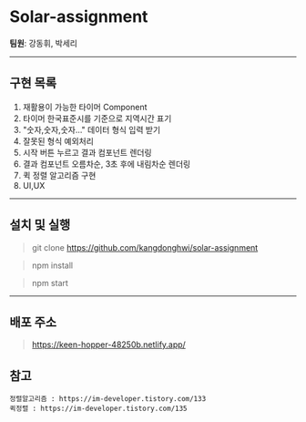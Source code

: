 # Solar-assignment

**팀원**: 강동휘, 박세리

---

## 구현 목록
1. 재활용이 가능한 타이머 Component
2. 타이머 한국표준시를 기준으로 지역시간 표기
3. "숫자,숫자,숫자..." 데이터 형식 입력 받기
4. 잘못된 형식 예외처리
5. 시작 버튼 누르고 결과 컴포넌트 렌더링
6. 결과 컴포넌트 오름차순, 3초 후에 내림차순 렌더링
7. 퀵 정렬 알고리즘 구현
8. UI,UX

---

## 설치 및 실행

> git clone https://github.com/kangdonghwi/solar-assignment

> npm install

> npm start

---
## 배포 주소
> https://keen-hopper-48250b.netlify.app/

## 참고
```
정렬알고리즘 : https://im-developer.tistory.com/133
퀵정렬 : https://im-developer.tistory.com/135

```